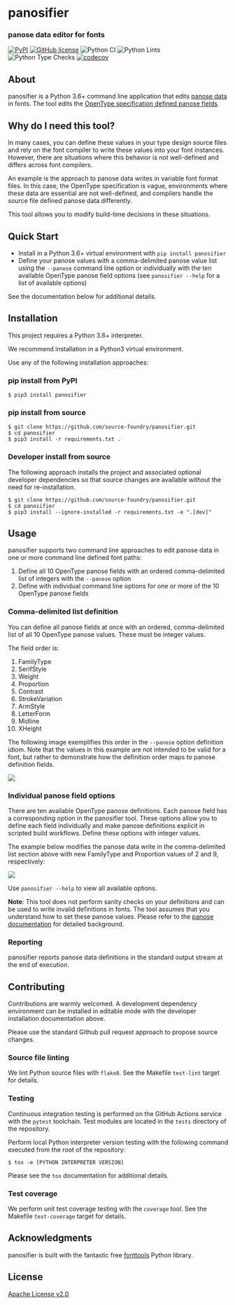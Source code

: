# panosifier

### panose data editor for fonts

[![PyPI](https://img.shields.io/pypi/v/panosifier?color=blueviolet&label=PyPI&logo=python&logoColor=white)](https://pypi.org/project/panosifier/)
[![GitHub license](https://img.shields.io/github/license/source-foundry/panosifier?color=blue)](https://github.com/source-foundry/panosifier/blob/main/LICENSE)
![Python CI](https://github.com/source-foundry/panosifier/workflows/Python%20CI/badge.svg)
![Python Lints](https://github.com/source-foundry/panosifier/workflows/Python%20Lints/badge.svg)
![Python Type Checks](https://github.com/source-foundry/panosifier/workflows/Python%20Type%20Checks/badge.svg)
[![codecov](https://codecov.io/gh/source-foundry/panosifier/branch/main/graph/badge.svg?token=zOdnBS0hIv)](https://codecov.io/gh/source-foundry/panosifier/)

## About

panosifier is a Python 3.6+ command line application that edits [panose data](https://monotype.github.io/panose/pan1.htm) in fonts.  The tool edits the [OpenType specification defined panose fields](https://docs.microsoft.com/en-us/typography/opentype/spec/os2#panose).

## Why do I need this tool?

In many cases, you can define these values in your type design source files and rely on the font compiler to write these values into your font instances. However, there are situations where this behavior is not well-defined and differs across font compilers.  

An example is the approach to panose data writes in variable font format files.  In this case, the OpenType specification is vague, environments where these data are essential are not well-defined, and compilers handle the source file defined panose data differently.  

This tool allows you to modify build-time decisions in these situations.

## Quick Start

- Install in a Python 3.6+ virtual environment with `pip install panosifier`
- Define your panose values with a comma-delimited panose value list using the `--panose` command line option or individually with the ten available OpenType panose field options (see `panosifier --help` for a list of available options)

See the documentation below for additional details.

## Installation

This project requires a Python 3.6+ interpreter.

We recommend installation in a Python3 virtual environment.

Use any of the following installation approaches:

### pip install from PyPI

```
$ pip3 install panosifier
```

### pip install from source

```
$ git clone https://github.com/source-foundry/panosifier.git
$ cd panosifier
$ pip3 install -r requirements.txt .
```

### Developer install from source

The following approach installs the project and associated optional developer dependencies so that source changes are available without the need for re-installation.

```
$ git clone https://github.com/source-foundry/panosifier.git
$ cd panosifier
$ pip3 install --ignore-installed -r requirements.txt -e ".[dev]"
```

## Usage

panosifier supports two command line approaches to edit panose data in one or more command line defined font paths:

1. Define all 10 OpenType panose fields with an ordered comma-delimited list of integers with the `--panose` option
2. Define with individual command line options for one or more of the 10 OpenType panose fields

### Comma-delimited list definition

You can define all panose fields at once with an ordered,  comma-delimited list of all 10 OpenType panose values.  These must be integer values.  

The field order is:

1. FamilyType
2. SerifStyle
3. Weight
4. Proportion
5. Contrast
6. StrokeVariation
7. ArmStyle
8. LetterForm
9. Midline
10. XHeight

The following image exemplifies this order in the `--panose` option definition idiom.  Note that the values in this example are not intended to be valid for a font, but rather to demonstrate how the definition order maps to panose definition fields.

<img src="https://user-images.githubusercontent.com/4249591/97115080-ed937180-16ca-11eb-8d3f-ce9d43766f21.png" >

### Individual panose field options

There are ten available OpenType panose definitions.  Each panose field has a corresponding option in the panosifier tool.  These options allow you to define each field individually and make panose definitions explicit in scripted build workflows.  Define these options with integer values.

The example below modifies the panose data write in the comma-delimited list section above with new FamilyType and Proportion values of 2 and 9, respectively:

<img src="https://user-images.githubusercontent.com/4249591/97115146-609ce800-16cb-11eb-82fd-d74e5d846060.png" >

Use `panosifier --help` to view all available options.

**Note**: This tool does not perform sanity checks on your definitions and can be used to write invalid definitions in fonts.  The tool assumes that you understand how to set these panose values.  Please refer to the [panose documentation](https://monotype.github.io/panose/pan1.htm) for detailed background.

### Reporting

panosifier reports panose data definitions in the standard output stream at the end of execution.

## Contributing

Contributions are warmly welcomed.  A development dependency environment can be installed in editable mode with the developer installation documentation above.

Please use the standard Github pull request approach to propose source changes.

### Source file linting

We lint Python source files with `flake8`.  See the Makefile `test-lint` target for details.

### Testing

Continuous integration testing is performed on the GitHub Actions service with the `pytest` toolchain.  Test modules are located in the `tests` directory of the repository.

Perform local Python interpreter version testing with the following command executed from the root of the repository:

```
$ tox -e [PYTHON INTERPRETER VERSION]
```

Please see the `tox` documentation for additional details.

### Test coverage

We perform unit test coverage testing with the `coverage` tool.  See the Makefile `test-coverage` target for details.

## Acknowledgments

panosifier is built with the fantastic free [fonttools](https://github.com/fonttools/fonttools) Python library.

## License

[Apache License v2.0](https://github.com/source-foundry/panosifier/blob/main/LICENSE)